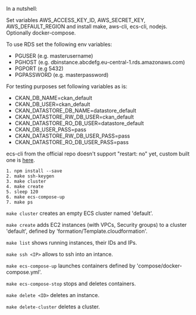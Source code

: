 In a nutshell:

Set variables AWS_ACCESS_KEY_ID, AWS_SECRET_KEY, AWS_DEFAULT_REGION and install make, aws-cli, ecs-cli, nodejs. Optionally docker-compose.

To use RDS set the following env variables:

- PGUSER (e.g. masterusername)
- PGHOST (e.g. dbinstance.abcdefg.eu-central-1.rds.amazonaws.com)
- PGPORT (e.g 5432)
- PGPASSWORD (e.g. masterpassword)

For testing purposes set following variables as is:

- CKAN_DB_NAME=ckan_default
- CKAN_DB_USER=ckan_default
- CKAN_DATASTORE_DB_NAME=datastore_default
- CKAN_DATASTORE_RW_DB_USER=ckan_default
- CKAN_DATASTORE_RO_DB_USER=datastore_default
- CKAN_DB_USER_PASS=pass
- CKAN_DATASTORE_RW_DB_USER_PASS=pass
- CKAN_DATASTORE_RO_DB_USER_PASS=pass

ecs-cli from the official repo doesn't support "restart: no" yet, custom built one is [here](http://beehub.nl/home/xaduha/public/bin/ecs-cli).

    1. npm install --save
    2. make ssh-keygen
    3. make cluster
    4. make create
    5. sleep 120
    6. make ecs-compose-up
    7. make ps

`make cluster` creates an empty ECS cluster named 'default'.

`make create` adds EC2 instances (with VPCs, Security groups) to a cluster 'default', defined by 'formation/Template.cloudformation'.

`make list` shows running instances, their IDs and IPs.

`make ssh <IP>` allows to ssh into an intance.

`make ecs-compose-up` launches containers defined by 'compose/docker-compose.yml'.

`make ecs-compose-stop` stops and deletes containers.

`make delete <ID>` deletes an instance.

`make delete-cluster` deletes a cluster.
